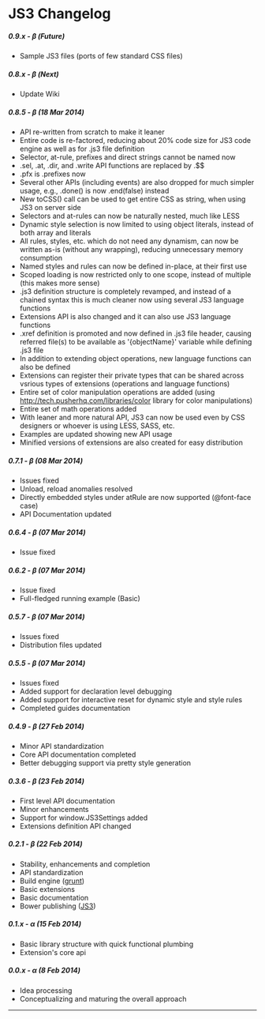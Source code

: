 JS3 Changelog
===

##### 0.9.x - &beta; (Future)

* Sample JS3 files (ports of few standard CSS files)

##### 0.8.x - &beta; (Next)

* Update Wiki

##### 0.8.5 - &beta; (18 Mar 2014)

* API re-written from scratch to make it leaner
* Entire code is re-factored, reducing about 20% code size for JS3 code engine as well as for .js3 file definition
* Selector, at-rule, prefixes and direct strings cannot be named now
* .sel, .at, .dir, and .write API functions are replaced by .$$
* .pfx is .prefixes now
* Several other APIs (including events) are also dropped for much simpler usage, e.g., .done() is now .end(false) instead
* New toCSS() call can be used to get entire CSS as string, when using JS3 on server side
* Selectors and at-rules can now be naturally nested, much like LESS
* Dynamic style selection is now limited to using object literals, instead of both array and literals
* All rules, styles, etc. which do not need any dynamism, can now be written as-is (without any wrapping), reducing unnecessary memory consumption
* Named styles and rules can now be defined in-place, at their first use
* Scoped loading is now restricted only to one scope, instead of multiple (this makes more sense)
* .js3 definition structure is completely revamped, and instead of a chained syntax this is much cleaner now using several JS3 language functions
* Extensions API is also changed and it can also use JS3 language functions
* .xref definition is promoted and now defined in .js3 file header, causing referred file(s) to be available as '{objectName}' variable while defining .js3 file
* In addition to extending object operations, new language functions can also be defined
* Extensions can register their private types that can be shared across vsrious types of extensions (operations and language functions)
* Entire set of color manipulation operations are added (using http://tech.pusherhq.com/libraries/color library for color manipulations)
* Entire set of math operations added
* With leaner and more natural API, JS3 can now be used even by CSS designers or whoever is using LESS, SASS, etc.
* Examples are updated showing new API usage
* Minified versions of extensions are also created for easy distribution

##### 0.7.1 - &beta; (08 Mar 2014)

* Issues fixed
* Unload, reload anomalies resolved 
* Directly embedded styles under atRule are now supported (@font-face case)
* API Documentation updated

##### 0.6.4 - &beta; (07 Mar 2014)

* Issue fixed

##### 0.6.2 - &beta; (07 Mar 2014)

* Issue fixed
* Full-fledged running example (Basic)

##### 0.5.7 - &beta; (07 Mar 2014)

* Issues fixed
* Distribution files updated

##### 0.5.5 - &beta; (07 Mar 2014)

* Issues fixed
* Added support for declaration level debugging
* Added support for interactive reset for dynamic style and style rules
* Completed guides documentation

##### 0.4.9 - &beta; (27 Feb 2014)
* Minor API standardization
* Core API documentation completed
* Better debugging support via pretty style generation

##### 0.3.6 - &beta; (23 Feb 2014)

* First level API documentation
* Minor enhancements
* Support for window.JS3Settings added
* Extensions definition API changed

##### 0.2.1 - &beta; (22 Feb 2014)

* Stability, enhancements and completion
* API standardization
* Build engine ([grunt](http://gruntjs.com/))
* Basic extensions
* Basic documentation
* Bower publishing ([JS3](http://bower.io/search/#!/search/JS3))

##### 0.1.x - &alpha; (15 Feb 2014)

* Basic library structure with quick functional plumbing
* Extension's core api


##### 0.0.x - &alpha; (8 Feb 2014)

* Idea processing
* Conceptualizing and maturing the overall approach

---
